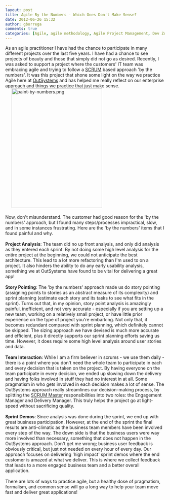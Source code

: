 ```yaml
---
layout: post
title: Agile By the Numbers - Which Ones Don't Make Sense?
date: 2012-06-26 15:32
author: gborrega
comments: true
categories: [Agile, agile methodology, Agile Project Management, Dev Zone]
---
```

<div>
<div align="left">As an agile practitioner I have had the chance to participate in many different projects over the last five years. I have had a chance to see projects of beauty and those that simply did not go as desired. Recently, I was asked to support a project where the customers' IT team was embracing agile and trying to follow a <a href="http://en.wikipedia.org/wiki/Scrum_%28development%29">SCRUM</a> based approach 'by the numbers'. It was this project that shone some light on the way we practice Agile here at <a href="http://www.outsystems.com/">OutSystems</a> and has helped me really reflect on our enterprise approach and things we practice that just make sense.</div>
<!--more-->

</div>
<img class="mt-image-right alignright" style="margin: 0px 0px 20px 20px;" alt="paint-by-numbers.png" src="https://www.outsystems.com/blog/wp-content/uploads/2012/06/paint-by-numbers12.png" width="286" height="377" />
<div align="left">Now, don't misunderstand. The customer had good reason for the 'by the numbers' approach, but I found many steps/processes impractical, slow, and in some instances frustrating. Here are the 'by the numbers' items that I found painful and why.</div>
&nbsp;
<div align="left"><b>Project Analysis</b>: The team did no up front analysis, and only did analysis as they entered each sprint. By not doing some high level analysis for the entire project at the beginning, we could not anticipate the best architecture. This lead to a lot more refactoring than I'm used to on a project. It also hinders the ability to do any early usability analysis, something we at OutSystems have found to be vital for delivering a great app!</div>
&nbsp;
<div align="left"><b>Story Pointing</b>: The 'by the numbers' approach made us do story pointing (assigning points to stories as an abstract measure of its complexity) and sprint planning (estimate each story and its tasks to see what fits in the sprint). Turns out that, in my opinion, story point analysis is amazingly painful, inefficient, and not very accurate - especially if you are setting up a new team, working on a relatively small project, or have little prior experience on the type of project you're embarking. Not only that, it becomes redundant compared with sprint planning, which definitely cannot be skipped. The sizing approach we have devised is much more accurate and efficient, plus it directly supports our sprint planning efforts saving us time. However, it does require some high level analysis around user stories and data.</div>
&nbsp;
<div align="left"><b>Team Interaction</b>: While I am a firm believer in scrums - we use them daily - there is a point where you don't need the whole team to participate in each and every decision that is taken on the project. By having everyone on the team participate in every decision, we ended up slowing down the delivery and having folks involved in stuff they had no interest in at all. Some pragmatism in who gets involved in each decision makes a lot of sense. The OutSystems approach really streamlines our decision-making process, by splitting the <a href="http://www.mountaingoatsoftware.com/scrum/scrummaster">SCRUM Master</a> responsibilities into two roles: the Engagement Manager and Delivery Manager. This truly helps the project go at light-speed without sacrificing quality.</div>
&nbsp;
<div align="left"><b>Sprint Demos</b>: Since analysis was done during the sprint, we end up with great business participation. However, at the end of the sprint the final results are anti-climatic as the business team members have been involved every step of the way. The down side is that the business users were way more involved than necessary, something that does not happen in the OutSystems approach. Don't get me wrong; business user feedback is obviously critical, but just not needed on every hour of every day. Our approach focuses on delivering 'high impact' sprint demos where the end customer is amazed at what we deliver. This is where we collect feedback that leads to a more engaged business team and a better overall application.</div>
&nbsp;
<div align="left">There are lots of ways to practice agile, but a healthy dose of pragmatism, formalism, and common sense will go a long way to help your team move fast and deliver great applications!</div>
<div></div>
